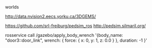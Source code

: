 worlds

http://data.nvision2.eecs.yorku.ca/3DGEMS/

https://github.com/srl-freiburg/pedsim_ros
http://pedsim.silmaril.org/

<!-- <plugin name="auto_sliding_door_1" filename="libauto_sliding_door.so">
  <door_name>door1</door_name>
</plugin> -->

rosservice call /gazebo/apply_body_wrench '{body_name: "door3::door_link", wrench: { force: { x: 0, y: 1, z: 0.0 } }, duration: -1 }'
